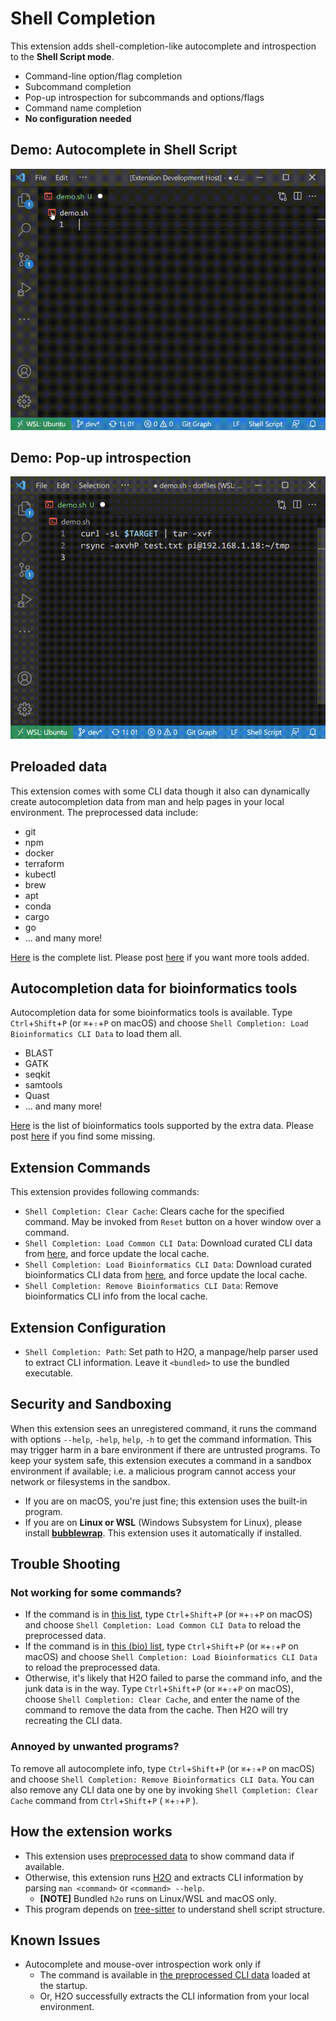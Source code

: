 # Shell Completion

This extension adds shell-completion-like autocomplete and introspection to the **Shell Script mode**.

* Command-line option/flag completion
* Subcommand completion
* Pop-up introspection for subcommands and options/flags
* Command name completion
* **No configuration needed**


## Demo: Autocomplete in Shell Script
![shellcomp](https://raw.githubusercontent.com/yamaton/vscode-h2o/main/images/demo-autocomplete.gif)



## Demo: Pop-up introspection

![hover](https://raw.githubusercontent.com/yamaton/vscode-h2o/main/images/demo-mouseover.gif)



## Preloaded data

This extension comes with some CLI data though it also can dynamically create autocompletion data from man and help pages in your local environment. The preprocessed data include:

* git
* npm
* docker
* terraform
* kubectl
* brew
* apt
* conda
* cargo
* go
* ... and many more!

[Here](https://github.com/yamaton/h2o-curated-data/blob/main/general.txt) is the complete list. Please post [here](https://github.com/yamaton/h2o-curated-data/issues/1) if you want more tools added.

## Autocompletion data for bioinformatics tools

Autocompletion data for some bioinformatics tools is available. Type `Ctrl`+`Shift`+`P` (or `⌘`+`⇧`+`P` on macOS) and choose `Shell Completion: Load Bioinformatics CLI Data` to load them all.

* BLAST
* GATK
* seqkit
* samtools
* Quast
* ... and many more!

[Here](https://github.com/yamaton/h2o-curated-data/blob/main/bio.txt) is the list of bioinformatics tools supported by the extra data. Please post [here](https://github.com/yamaton/h2o-curated-data/issues/1) if you find some missing.


## Extension Commands

This extension provides following commands:

* `Shell Completion: Clear Cache`: Clears cache for the specified command. May be invoked from `Reset` button on a hover window over a command.
* `Shell Completion: Load Common CLI Data`: Download curated CLI data from [here](https://github.com/yamaton/h2o-curated-data/tree/main/general/json), and force update the local cache.
* `Shell Completion: Load Bioinformatics CLI Data`: Download curated bioinformatics CLI data from [here](https://github.com/yamaton/h2o-curated-data/tree/main/bio/json), and force update the local cache.
* `Shell Completion: Remove Bioinformatics CLI Data`: Remove bioinformatics CLI info from the local cache.



## Extension Configuration

* `Shell Completion: Path`: Set path to H2O, a manpage/help parser used to extract CLI information. Leave it `<bundled>` to use the bundled executable.



## Security and Sandboxing

When this extension sees an unregistered command, it runs the command with options `--help`, `-help`, `help`, `-h` to get the command information. This may trigger harm in a bare environment if there are untrusted programs. To keep your system safe, this extension executes a command in a sandbox environment if available; i.e. a malicious program cannot access your network or filesystems in the sandbox.

* If you are on macOS, you're just fine; this extension uses the built-in program.
* If you are on **Linux or WSL** (Windows Subsystem for Linux), please install **[bubblewrap](https://wiki.archlinux.org/title/Bubblewrap)**. This extension uses it automatically if installed.


## Trouble Shooting

### Not working for some commands?

* If the command is in [this list](https://github.com/yamaton/h2o-curated-data/blob/main/general.txt), type `Ctrl`+`Shift`+`P` (or `⌘`+`⇧`+`P` on macOS) and choose `Shell Completion: Load Common CLI Data` to reload the preprocessed data.
* If the command is in [this (bio) list](https://github.com/yamaton/h2o-curated-data/blob/main/bio.txt), type `Ctrl`+`Shift`+`P` (or `⌘`+`⇧`+`P` on macOS) and choose `Shell Completion: Load Bioinformatics CLI Data` to reload the preprocessed data.
* Otherwise, it's likely that H2O failed to parse the command info, and the junk data is in the way.  Type `Ctrl`+`Shift`+`P` (or `⌘`+`⇧`+`P` on macOS), choose `Shell Completion: Clear Cache`, and enter the name of the command to remove the data from the cache. Then H2O will try recreating the CLI data.



### Annoyed by unwanted programs?
To remove all autocomplete info, type `Ctrl`+`Shift`+`P` (or `⌘`+`⇧`+`P` on macOS) and choose `Shell Completion: Remove Bioinformatics CLI Data`. You can also remove any CLI data one by one by invoking `Shell Completion: Clear Cache` command from `Ctrl`+`Shift`+`P` ( `⌘`+`⇧`+`P` ).


## How the extension works

* This extension uses [preprocessed data](https://github.com/yamaton/h2o-curated-data/tree/main/general/json) to show command data if available.
* Otherwise, this extension runs [H2O](https://github.com/yamaton/h2o) and extracts CLI information by parsing `man <command>`  or  `<command> --help`.
  * **[NOTE]** Bundled `h2o` runs on Linux/WSL and macOS only.
* This program depends on [tree-sitter](https://tree-sitter.github.io/tree-sitter/) to understand shell script structure.


## Known Issues

* Autocomplete and mouse-over introspection work only if
  * The command is available in [the preprocessed CLI data](https://github.com/yamaton/h2o-curated-data/tree/main/general/json) loaded at the startup.
  * Or, H2O successfully extracts the CLI information from your local environment.

